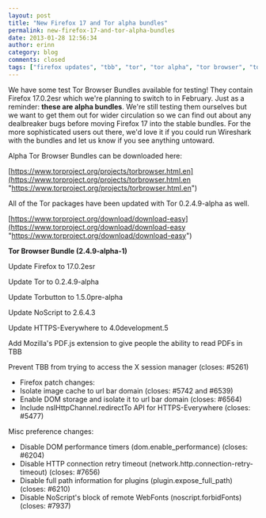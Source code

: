 ```yaml
---
layout: post
title: "New Firefox 17 and Tor alpha bundles"
permalink: new-firefox-17-and-tor-alpha-bundles
date: 2013-01-28 12:56:34
author: erinn
category: blog
comments: closed
tags: ["firefox updates", "tbb", "tor", "tor alpha", "tor browser", "tor browser bundle"]
---
```


We have some test Tor Browser Bundles available for testing! They contain Firefox 17.0.2esr which we're planning to switch to in February. Just as a reminder: **these are alpha bundles**. We're still testing them ourselves but we want to get them out for wider circulation so we can find out about any dealbreaker bugs before moving Firefox 17 into the stable bundles. For the more sophisticated users out there, we'd love it if you could run Wireshark with the bundles and let us know if you see anything untoward.

Alpha Tor Browser Bundles can be downloaded here:

[https://www.torproject.org/projects/torbrowser.html.en](https://www.torproject.org/projects/torbrowser.html.en "https://www.torproject.org/projects/torbrowser.html.en")

All of the Tor packages have been updated with Tor 0.2.4.9-alpha as well.

[https://www.torproject.org/download/download-easy](https://www.torproject.org/download/download-easy "https://www.torproject.org/download/download-easy")

**Tor Browser Bundle (2.4.9-alpha-1)**

Update Firefox to 17.0.2esr

Update Tor to 0.2.4.9-alpha

Update Torbutton to 1.5.0pre-alpha

Update NoScript to 2.6.4.3

Update HTTPS-Everywhere to 4.0development.5

Add Mozilla's PDF.js extension to give people the ability to read PDFs in  
 TBB

Prevent TBB from trying to access the X session manager (closes: \#5261)

-   Firefox patch changes:
-   Isolate image cache to url bar domain (closes: \#5742 and \#6539)
-   Enable DOM storage and isolate it to url bar domain (closes: \#6564)
-   Include nsIHttpChannel.redirectTo API for HTTPS-Everywhere (closes: \#5477)

Misc preference changes:

-   Disable DOM performance timers (dom.enable\_performance) (closes: \#6204)
-   Disable HTTP connection retry timeout (network.http.connection-retry-timeout) (closes: \#7656)
-   Disable full path information for plugins (plugin.expose\_full\_path) (closes: \#6210)
-   Disable NoScript's block of remote WebFonts (noscript.forbidFonts) (closes: \#7937)

